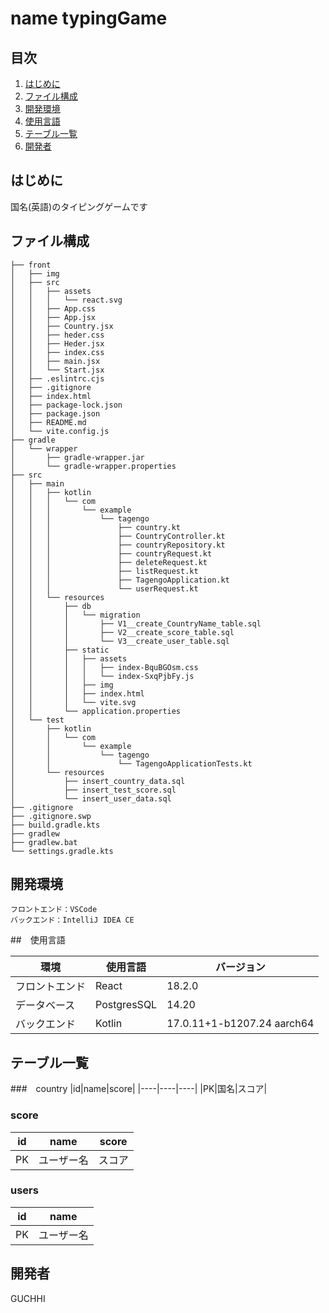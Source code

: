 # name typingGame

## 目次

1.  [はじめに](#introduction)
2.  [ファイル構成](#ファイル構成)
3.  [開発環境](#開発環境)
4.  [使用言語](#使用言語)
5.  [テーブル一覧](#テーブル一覧)
6.  [開発者](#開発者)





<a id="introduction"></a>
## はじめに
国名(英語)のタイピングゲームです

<a id="ファイル構成"></a>
## ファイル構成

```
├── front
│   ├── img
│   ├── src
│   │   ├── assets
│   │   │   └── react.svg
│   │   ├── App.css
│   │   ├── App.jsx
│   │   ├── Country.jsx
│   │   ├── heder.css
│   │   ├── Heder.jsx
│   │   ├── index.css
│   │   ├── main.jsx
│   │   └── Start.jsx
│   ├── .eslintrc.cjs
│   ├── .gitignore
│   ├── index.html
│   ├── package-lock.json
│   ├── package.json
│   ├── README.md
│   └── vite.config.js
├── gradle
│   └── wrapper
│       ├── gradle-wrapper.jar
│       └── gradle-wrapper.properties
├── src
│   ├── main
│   │   ├── kotlin
│   │   │   └── com
│   │   │       └── example
│   │   │           └── tagengo
│   │   │               ├── country.kt
│   │   │               ├── CountryController.kt
│   │   │               ├── countryRepository.kt
│   │   │               ├── countryRequest.kt
│   │   │               ├── deleteRequest.kt
│   │   │               ├── listRequest.kt
│   │   │               ├── TagengoApplication.kt
│   │   │               └── userRequest.kt
│   │   └── resources
│   │       ├── db
│   │       │   └── migration
│   │       │       ├── V1__create_CountryName_table.sql
│   │       │       ├── V2__create_score_table.sql
│   │       │       └── V3__create_user_table.sql
│   │       ├── static
│   │       │   ├── assets
│   │       │   │   ├── index-BquBGOsm.css
│   │       │   │   └── index-SxqPjbFy.js
│   │       │   ├── img
│   │       │   ├── index.html
│   │       │   └── vite.svg
│   │       └── application.properties
│   └── test
│       ├── kotlin
│       │   └── com
│       │       └── example
│       │           └── tagengo
│       │               └── TagengoApplicationTests.kt
│       └── resources
│           ├── insert_country_data.sql
│           ├── insert_test_score.sql
│           └── insert_user_data.sql
├── .gitignore
├── .gitignore.swp
├── build.gradle.kts
├── gradlew
├── gradlew.bat
└── settings.gradle.kts
```

<a id="開発環境"></a>

## 開発環境

```
フロントエンド：VSCode
バックエンド：IntelliJ IDEA CE
```

<a id="使用言語">

##　使用言語

|環境|使用言語|バージョン|
|----|----|----|
|フロントエンド|React|18.2.0
|データベース|PostgresSQL|14.20
|バックエンド|Kotlin|17.0.11+1-b1207.24 aarch64


<a id="テーブル一覧"></a>

## テーブル一覧

###　country
|id|name|score|
|----|----|----|
|PK|国名|スコア|


### score
|id|name|score|
|----|----|----|
|PK|ユーザー名|スコア|

### users
|id|name|
|----|----|
|PK|ユーザー名|


<a id="開発者"></a>

## 開発者
GUCHHI

